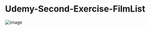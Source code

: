 # Udemy-Second-Exercise-FilmList
![image](https://user-images.githubusercontent.com/112325990/206523139-e6973f6f-3cfc-4bee-8d4d-12aab3a225af.png)
